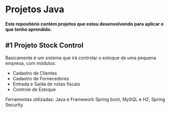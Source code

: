 # Projetos Java

#### Este repositório contém projetos que estou desenvolvendo para aplicar o que tenho aprendido.

## #1 Projeto Stock Control

Basicamente é um sistema que irá controlar o estoque de uma pequena empresa, com módulos:

- Cadastro de Clientes
- Cadastro de Fornecedores
- Entrada e Saída de notas fiscais
- Controle de Estoque

Ferramentas utilizadas: Java e Framework Spring boot, MySQL e H2, Spring Security.
